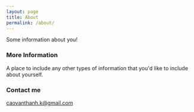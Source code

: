 ```yaml
---
layout: page
title: About
permalink: /about/
---
```


Some information about you!

### More Information

A place to include any other types of information that you'd like to include about yourself.

### Contact me

[caovanthanh.k@gmail.com](mailto:caovanthanh.k@gmail.com)
